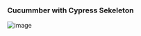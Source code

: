 ### Cucummber with Cypress Sekeleton

![image](https://github.com/rvranjan-codeSpace/Cypress-Cucumber-Skeleton/assets/12593934/bbd131bd-0774-4fdc-b377-5b0b626742b3)


